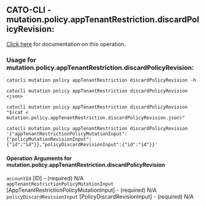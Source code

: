 
## CATO-CLI - mutation.policy.appTenantRestriction.discardPolicyRevision:
[Click here](https://api.catonetworks.com/documentation/#mutation-mutation.policy.appTenantRestriction.discardPolicyRevision) for documentation on this operation.

### Usage for mutation.policy.appTenantRestriction.discardPolicyRevision:

`catocli mutation policy appTenantRestriction discardPolicyRevision -h`

`catocli mutation policy appTenantRestriction discardPolicyRevision <json>`

`catocli mutation policy appTenantRestriction discardPolicyRevision "$(cat < mutation.policy.appTenantRestriction.discardPolicyRevision.json)"`

`catocli mutation policy appTenantRestriction discardPolicyRevision '{"appTenantRestrictionPolicyMutationInput":{"policyMutationRevisionInput":{"id":"id"}},"policyDiscardRevisionInput":{"id":"id"}}'`


#### Operation Arguments for mutation.policy.appTenantRestriction.discardPolicyRevision ####

`accountId` [ID] - (required) N/A    
`appTenantRestrictionPolicyMutationInput` [AppTenantRestrictionPolicyMutationInput] - (required) N/A    
`policyDiscardRevisionInput` [PolicyDiscardRevisionInput] - (required) N/A    
